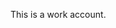 This is a work account.

<!---
kevin-emax/kevin-emax is a ✨ special ✨ repository because its `README.md` (this file) appears on your GitHub profile.
You can click the Preview link to take a look at your changes.
--->

